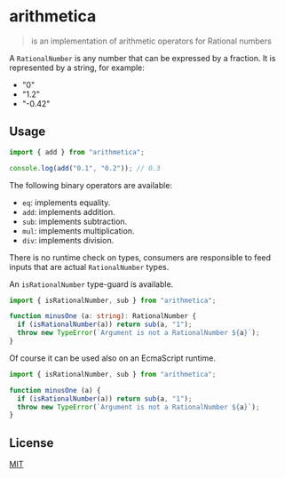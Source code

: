 # arithmetica

> is an implementation of arithmetic operators for Rational numbers

A `RationalNumber` is any number that can be expressed by a fraction.
It is represented by a string, for example:

- "0"
- "1.2"
- "-0.42"

## Usage

```js
import { add } from "arithmetica";

console.log(add("0.1", "0.2")); // 0.3
```
The following binary operators are available:

- `eq`: implements equality.
- `add`: implements addition.
- `sub`: implements subtraction.
- `mul`: implements multiplication.
- `div`: implements division.

There is no runtime check on types,
consumers are responsible to feed inputs that are actual `RationalNumber` types.

An `isRationalNumber` type-guard is available.

```ts
import { isRationalNumber, sub } from "arithmetica";

function minusOne (a: string): RationalNumber {
  if (isRationalNumber(a)) return sub(a, "1");
  throw new TypeError(`Argument is not a RationalNumber ${a}`);
}
```

Of course it can be used also on an EcmaScript runtime.

```js
import { isRationalNumber, sub } from "arithmetica";

function minusOne (a) {
  if (isRationalNumber(a)) return sub(a, "1");
  throw new TypeError(`Argument is not a RationalNumber ${a}`);
}
```

## License

[MIT](https://fibo.github.io/mit-license)

